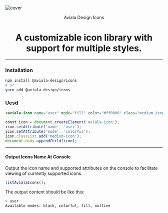 ![cover](https://raw.githubusercontent.com/aviala-design/icons/refs/heads/main/README/cover.png)

<div align="center">

Aviala Design Icons

# A customizable icon library with support for multiple styles.
</div>

---

### Installation

```bash
npm install @aviala-design/icons
# or
yarn add @aviala-design/icons
```

### Uesd

```html
<aviala-icon name="user" mode="fill" color="#ff0000" class="medium-icon"></aviala-icon>
```
```javascript
const icon = document.createElement('aviala-icon');
icon.setAttribute('name', 'user');
icon.setAttribute('mode', 'colorful');
icon.classList.add('medium-icon');
document.body.appendChild(icon);
```
---
#### Output Icons Name At Console
Output the icon name and supported attributes on the console to facilitate viewing of currently supported icons.

```bash
listAvialaIcons();
```
The output content should be like this:
```bash
> user
Available modes: black, colorful, fill, outline
```
